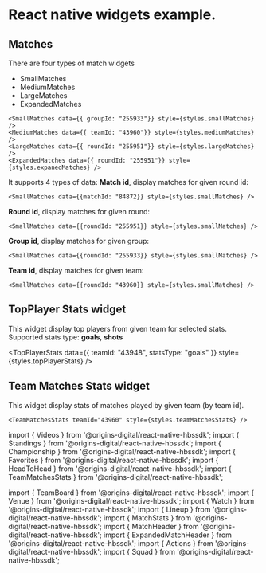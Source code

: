 # React native widgets example.

## Matches
There are four types of match widgets
- SmallMatches
- MediumMatches
- LargeMatches
- ExpandedMatches

```
<SmallMatches data={{ groupId: "255933"}} style={styles.smallMatches} />
<MediumMatches data={{ teamId: "43960"}} style={styles.mediumMatches} />
<LargeMatches data={{ roundId: "255951"}} style={styles.largeMatches} />
<ExpandedMatches data={{ roundId: "255951"}} style={styles.expanedMatches} />
```

It supports 4 types of data:
**Match id**, display matches for given round id:

```
<SmallMatches data={{matchId: "84872}} style={styles.smallMatches} />
```
**Round id**, display matches for given round:
```
<SmallMatches data={{roundId: "255951}} style={styles.smallMatches} />
```

**Group id**, display matches for given group:
```
<SmallMatches data={{roundId: "255933}} style={styles.smallMatches} />
```

**Team id**, display matches for given team:
```
<SmallMatches data={{roundId: "43960}} style={styles.smallMatches} />
```

## TopPlayer Stats widget

This widget display top players from given team for selected stats.
Supported stats type: **goals**, **shots**

<TopPlayerStats data={{ teamId: "43948", statsType: "goals" }} style={styles.topPlayerStats} />


## Team Matches Stats widget

This widget display stats of matches played by given team (by team id).
```
<TeamMatchesStats teamId="43960" style={styles.teamMatchesStats} />
```


import { Videos } from '@origins-digital/react-native-hbssdk';
import { Standings } from '@origins-digital/react-native-hbssdk';
import { Championship } from '@origins-digital/react-native-hbssdk';
import { Favorites } from '@origins-digital/react-native-hbssdk';
import { HeadToHead } from '@origins-digital/react-native-hbssdk';
import { TeamMatchesStats } from '@origins-digital/react-native-hbssdk';

import { TeamBoard } from '@origins-digital/react-native-hbssdk';
import { Venue } from '@origins-digital/react-native-hbssdk';
import { Watch } from '@origins-digital/react-native-hbssdk';
import { Lineup } from '@origins-digital/react-native-hbssdk';
import { MatchStats } from '@origins-digital/react-native-hbssdk';
import { MatchHeader } from '@origins-digital/react-native-hbssdk';
import { ExpandedMatchHeader } from '@origins-digital/react-native-hbssdk';
import { Actions } from '@origins-digital/react-native-hbssdk';
import { Squad } from '@origins-digital/react-native-hbssdk';
